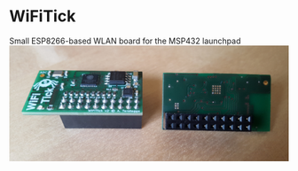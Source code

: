 # WiFiTick
Small ESP8266-based WLAN board for the MSP432 launchpad
![Alt text](images/WiFiTick_front_back.png?raw=true "WiFiTick attached to MSP432 launchpad")

